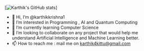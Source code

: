 [![Karthik's GitHub stats](https://github-readme-stats.vercel.app/api?username=karthikkrishna1&show_icons=true&theme=radical)]

- 👋 Hi, I’m @karthikkrishna1
- 👀 I’m interested in Programming , AI and Quantum Computing
- 🌱 I’m currently learning Computer Science
- 💞️ I’m looking to collaborate on any project that would help me understand Artificial Intelligence and Machine Learning better.
- 📫 How to reach me : mail me on karthik4kittu@gmail.com

<!---
karthikkrishna1/karthikkrishna1 is a ✨ special ✨ repository because its `README.md` (this file) appears on your GitHub profile.
You can click the Preview link to take a look at your changes.
--->
